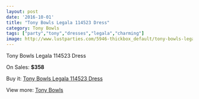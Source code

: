 ```yaml
---
layout: post
date: '2016-10-01'
title: "Tony Bowls Legala 114523 Dress"
category: Tony Bowls
tags: ["party","tony","dresses","legala","charming"]
image: http://www.lustparties.com/5946-thickbox_default/tony-bowls-legala-114523-dress.jpg
---
```

Tony Bowls Legala 114523 Dress

On Sales: **$358**
<a href="https://www.lustparties.com/en/tony-bowls/2021-tony-bowls-legala-114523-dress.html"><amp-img layout="responsive" width="600" height="600" src="//www.lustparties.com/5946-thickbox_default/tony-bowls-legala-114523-dress.jpg" alt="Tony Bowls Legala 114523 Dress 0" /></a>
<a href="https://www.lustparties.com/en/tony-bowls/2021-tony-bowls-legala-114523-dress.html"><amp-img layout="responsive" width="600" height="600" src="//www.lustparties.com/5947-thickbox_default/tony-bowls-legala-114523-dress.jpg" alt="Tony Bowls Legala 114523 Dress 1" /></a>
<a href="https://www.lustparties.com/en/tony-bowls/2021-tony-bowls-legala-114523-dress.html"><amp-img layout="responsive" width="600" height="600" src="//www.lustparties.com/5948-thickbox_default/tony-bowls-legala-114523-dress.jpg" alt="Tony Bowls Legala 114523 Dress 2" /></a>

Buy it: [Tony Bowls Legala 114523 Dress](https://www.lustparties.com/en/tony-bowls/2021-tony-bowls-legala-114523-dress.html "Tony Bowls Legala 114523 Dress")

View more: [Tony Bowls](https://www.lustparties.com/en/5-tony-bowls "Tony Bowls")